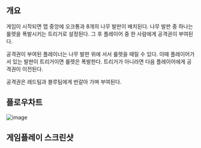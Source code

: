 ## 개요

게임이 시작되면 맵 중앙에 오크통과 8개의 나무 발판이 배치된다. 나무 발판 중 하나는 룰렛을 폭발시키는 트리거로 설정된다. 그 후 플레이어 중 한 사람에게 공격권이 부여된다.  

공격권이 부여된 플레이너는 나무 발판 위에 서서 룰렛을 때릴 수 있다. 이때 플레이어가 서 있는 발판이 트리거이면 룰렛은 폭발한다. 트리거가 아니라면 다음 플레이어에게 공격권이 이전된다.    

공격권은 레드팀과 블루팀에게 번갈아 가며 부여된다.   

## 플로우차트
![image](https://user-images.githubusercontent.com/82368502/209423080-fc19948d-d05f-4694-8f8a-2b5a53752b3a.png)

## 게임플레이 스크린샷

